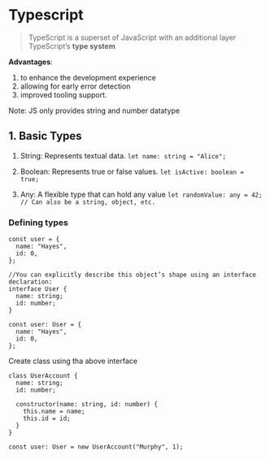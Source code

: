 
# Typescript
> TypeScript is a superset of JavaScript with an additional layer TypeScript’s **type system** 

**Advantages**:
1. to enhance the development experience 
2. allowing for early error detection
3. improved tooling support.

Note: JS only provides string and number datatype

## 1. Basic Types
1. String: Represents textual data.
`let name: string = "Alice";`

2. Boolean: Represents true or false values.
`let isActive: boolean = true;` 

3. Any: A flexible type that can hold any value
`let randomValue: any = 42; // Can also be a string, object, etc.`


### Defining types
```
const user = {
  name: "Hayes",
  id: 0,
};

//You can explicitly describe this object’s shape using an interface declaration:
interface User {
  name: string;
  id: number;
}

const user: User = {
  name: "Hayes",
  id: 0,
};
```
Create class using tha above interface
```
class UserAccount {
  name: string;
  id: number;
 
  constructor(name: string, id: number) {
    this.name = name;
    this.id = id;
  }
}
 
const user: User = new UserAccount("Murphy", 1);
```
